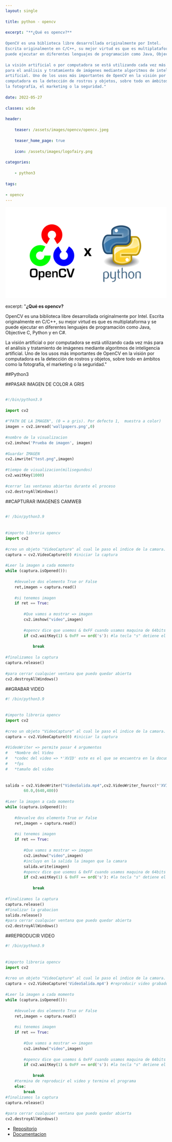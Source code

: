```yaml
---
layout: single

title: python - opencv 

excerpt: "**¿Qué es opencv?**

OpenCV es una biblioteca libre desarrollada originalmente por Intel.
Escrita originalmente en C/C++, su mejor virtud es que es multiplataforma y se 
puede ejecutar en diferentes lenguajes de programación como Java, Objective C, Python y en C#.

La visión artificial o por computadora se está utilizando cada vez más 
para el análisis y tratamiento de imágenes mediante algoritmos de inteligencia 
artificial. Uno de los usos más importantes de OpenCV en la visión por 
computadora es la detección de rostros y objetos, sobre todo en ámbitos como 
la fotografía, el marketing o la seguridad."

date: 2022-05-27

classes: wide

header:

    teaser: /assets/images/opencv/opencv.jpeg

    teaser_home_page: true
    
    icon: /assets/images/logofairy.png

categories:

    - python3

tags:  

- opencv
---
```


![](/assets/images/opencv/Kursus-Python-OpenCV.jpg)

excerpt: "**¿Qué es opencv?**

OpenCV es una biblioteca libre desarrollada originalmente por Intel.
Escrita originalmente en C/C++, su mejor virtud es que es multiplataforma y se 
puede ejecutar en diferentes lenguajes de programación como Java, Objective C, Python y en C#.

La visión artificial o por computadora se está utilizando cada vez más 
para el análisis y tratamiento de imágenes mediante algoritmos de inteligencia 
artificial. Uno de los usos más importantes de OpenCV en la visión por 
computadora es la detección de rostros y objetos, sobre todo en ámbitos como 
la fotografía, el marketing o la seguridad."

##Python3


##PASAR IMAGEN DE COLOR  A GRIS


```python

#!/bin/python3.9

import cv2

#"PATH DE LA IMAGEN", (0 = a gris). Por defecto 1,  muestra a color)
imagen = cv2.imread('wallpapers.png',0)

#nombre de la visualizacion
cv2.imshow('Prueba de imagen', imagen)

#Guardar IMAGEN
cv2.imwrite("test.png",imagen)

#tiempo de visualizacion(milisegundos)
cv2.waitKey(1000)

#cerrar las ventanas abiertas durante el proceso
cv2.destroyAllWindows()


```

##CAPTURAR IMAGENES CAMWEB


```python

#! /bin/python3.9


#importo libreria opencv
import cv2

#creo un objeto "VideoCapture" al cual le paso el indice de la camara.
captura = cv2.VideoCapture(0) #iniciar la captura

#Leer la imagen a cada momento
while (captura.isOpened()):

    #devuelve dos elemento True or False
    ret,imagen = captura.read()
    
    #si tenemos imagen
    if ret == True:
    
        #Que vamos a mostrar => imagen
        cv2.imshow("video",imagen)

        #opencv dice que usemos & 0xFF cuando usamos maquina de 64bits
        if cv2.waitKey(1) & 0xFF == ord('s'): #la tecla "s" detiene el programa

            break

#finalizamos la captura
captura.release()

#para cerrar cualquier ventana que puedo quedar abierta
cv2.destroyAllWindows()


```

##GRABAR VIDEO 

```python
#! /bin/python3.9


#importo libreria opencv
import cv2

#creo un objeto "VideoCapture" al cual le paso el indice de la camara.
captura = cv2.VideoCapture(0) #iniciar la captura

#VideoWriter => permite pasar 4 argumentos
#   *Nombre del Video
#   *codec del video => *'XVID' este es el que se encuentra en la documentacion
#   *fps
#   *tamaño del video

 
salida = cv2.VideoWriter("VideoSalida.mp4",cv2.VideoWriter_fourcc(*'XVID'), \
        60.0,(640,480))

#Leer la imagen a cada momento
while (captura.isOpened()):

    #devuelve dos elemento True or False
    ret,imagen = captura.read()
    
    #si tenemos imagen
    if ret == True:
    
        #Que vamos a mostrar => imagen
        cv2.imshow("video",imagen)
        #incluyo en la salida la imagen que la camara
        salida.write(imagen)
        #opencv dice que usemos & 0xFF cuando usamos maquina de 64bits
        if cv2.waitKey(1) & 0xFF == ord('s'): #la tecla "s" detiene el programa

            break

#finalizamos la captura
captura.release()
#Finalizar la grabacion
salida.release()
#para cerrar cualquier ventana que puedo quedar abierta
cv2.destroyAllWindows()

```

##REPRODUCIR VIDEO

```python
#! /bin/python3.9


#importo libreria opencv
import cv2

#creo un objeto "VideoCapture" al cual le paso el indice de la camara.
captura = cv2.VideoCapture('VideoSalida.mp4') #reproducir video grabado

#Leer la imagen a cada momento
while (captura.isOpened()):

    #devuelve dos elemento True or False
    ret,imagen = captura.read()
    
    #si tenemos imagen
    if ret == True:
    
        #Que vamos a mostrar => imagen
        cv2.imshow("video",imagen)

        #opencv dice que usemos & 0xFF cuando usamos maquina de 64bits
        if cv2.waitKey(1) & 0xFF == ord('s'): #la tecla "s" detiene el programa

            break
    #termina de reproducir el video y termina el programa
    else:
        break
#finalizamos la captura
captura.release()

#para cerrar cualquier ventana que puedo quedar abierta
cv2.destroyAllWindows()

```


- [Repositorio](https://github.com/emablanco/opencv)
- [Documentacion](https://docs.opencv.org/3.0-beta/doc/py_tutorials/py_gui/py_video_display/py_video_display.html)


